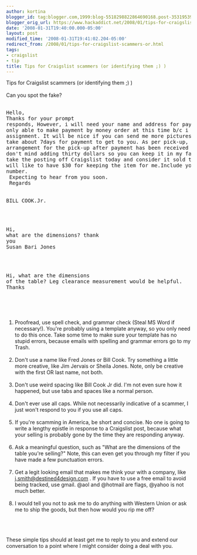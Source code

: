 ```yaml
---
author: kortina
blogger_id: tag:blogger.com,1999:blog-5518298822864690168.post-3531953973823898663
blogger_orig_url: https://www.hackaddict.net/2008/01/tips-for-craigslist-scammers-or.html
date: '2008-01-31T19:40:00.000-05:00'
layout: post
modified_time: '2008-01-31T19:41:02.204-05:00'
redirect_from: /2008/01/tips-for-craigslist-scammers-or.html
tags:
- craigslist
- tip
title: Tips for Craigslist scammers (or identifying them ;) )
---
```


Tips for Craigslist scammers (or identifying them ;) )<br/><br/>Can you spot the fake?<br/><br/><pre>Hello,<br/>Thanks for your prompt responds, However, i will need your name and address for payment,As am only able to make payment by money order at this time b/c i am away on assignment. It will be nice if you can send me more pictures. It will take about 7days for payment to get to you. As per pick-up, I will make arrangement for the pick-up after payment has been received by you. I don't mind adding thirty dollars so you can keep it in my favor.Please take the posting off Craigslist today and consider it sold to me,pls i will like to have $30 for keeping the item for me.Include your  phone number.<br/>  Expecting to hear from you soon.<br/>    Regards<br/><br/> BILL COOK.Jr.</pre><br/><br/><pre>Hi,<br/>what are the dimensions? thank you<br/>Susan Bari Jones</pre><br/><br/><pre>Hi, what are the dimensions of the table? Leg clearance measurement would be helpful. Thanks</pre><br/><br/><ol><br/><li>Proofread, use spell check, and grammar check (Steal MS Word if necessary!).  You're probably using a template anyway, so you only need to do this once.  Take some time to make sure your template has no stupid errors, because emails with spelling and grammar errors go to my Trash.</li><br/><li>Don't use a name like Fred Jones or Bill Cook.  Try something a little more creative, like Jim Jervais or Sheila Jones.  Note, only be creative with the first OR last name, not both.</li><br/><li>Don't use weird spacing like Bill Cook Jr did.  I'm not even sure how it happened, but use tabs and spaces like a normal person.</li><br/><li>Don't ever use all caps.  While not necessarily indicative of a scammer, I just won't respond to you if you use all caps.</li><br/><li>If you're scamming in America, be short and concise.  No one is going to write a lengthy epistle in response to a Craigslist post, because what your selling is probably gone by the time they are responding anyway.</li><br/><li>Ask a meaningful question, such as "What are the dimensions of the table you're selling?"  Note, this can even get you through my filter if you have made a few punctuation errors.</li><br/><li>Get a legit looking email that makes me think your with a company, like j.smith@destined4design.com . If you have to use a free email to avoid being tracked, use gmail.  @aol and @hotmail are flags, @yahoo is not much better.</li><br/><li>I would tell you not to ask me to do anything with Western Union or ask me to ship the goods, but then how would you rip me off?</li><br/></ol><br/><br/>These simple tips should at least get me to reply to you and extend our conversation to a point where I might consider doing a deal with you.